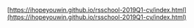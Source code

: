 [https://ihopeyouwin.github.io/rsschool-2019Q1-cv/index.html](https://ihopeyouwin.github.io/rsschool-2019Q1-cv/index.html)